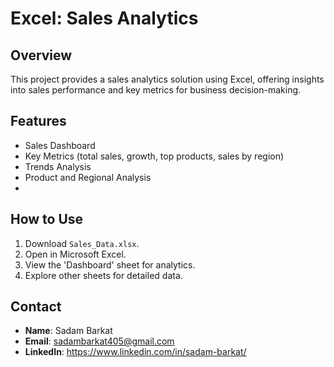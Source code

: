 # Excel: Sales Analytics

## Overview

This project provides a sales analytics solution using Excel, offering insights into sales performance and key metrics for business decision-making.

## Features

- Sales Dashboard
- Key Metrics (total sales, growth, top products, sales by region)
- Trends Analysis
- Product and Regional Analysis
- 
## How to Use

1. Download `Sales_Data.xlsx`.
2. Open in Microsoft Excel.
3. View the 'Dashboard' sheet for analytics.
4. Explore other sheets for detailed data.

## Contact

- **Name**: Sadam Barkat
- **Email**: sadambarkat405@gmail.com
- **LinkedIn**: https://www.linkedin.com/in/sadam-barkat/
